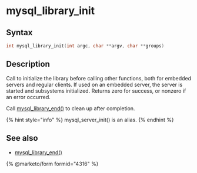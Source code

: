 # mysql\_library\_init

## Syntax

```c
int mysql_library_init(int argc, char **argv, char **groups)
```

## Description

Call to initialize the library before calling other functions, both for embedded servers and regular clients. If used on an embedded server, the server is started and subsystems initialized. Returns zero for success, or nonzero if an error occurred.

Call [mysql\_library\_end()](mysql_library_end.md) to clean up after completion.

{% hint style="info" %}
mysql\_server\_init() is an alias.
{% endhint %}

## See also

* [mysql\_library\_end()](mysql_library_end.md)


{% @marketo/form formid="4316" %}
